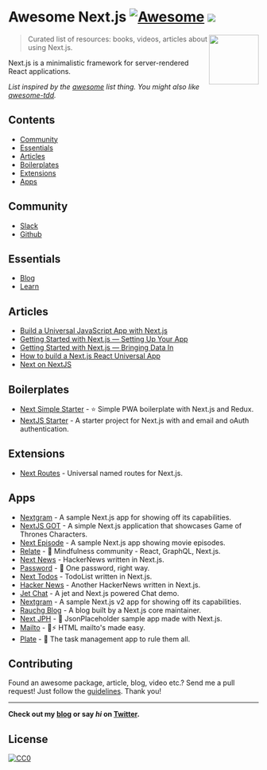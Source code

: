 # Awesome Next.js [![Awesome](https://cdn.rawgit.com/sindresorhus/awesome/d7305f38d29fed78fa85652e3a63e154dd8e8829/media/badge.svg)](https://github.com/sindresorhus/awesome) ![](https://img.shields.io/badge/unicodeveloper-approved-brightgreen.svg)

[<img src="https://rawgit.com/ooade/awesome-nextjs/master/nextjs-logo.svg" align="right" width="100">](https://github.com/zeit/next.js)

> Curated list of resources: books, videos, articles about using Next.js.

Next.js is a minimalistic framework for server-rendered React applications.

*List inspired by the [awesome](https://github.com/sindresorhus/awesome) list thing. You might also like [awesome-tdd](https://github.com/unicodeveloper/awesome-tdd).*

## Contents
- [Community](#community)
- [Essentials](#essentials)
- [Articles](#articles)
- [Boilerplates](#boilerplates)
- [Extensions](#extensions)
- [Apps](#apps)

## Community
* [Slack](https://zeit.chat)
* [Github](https://github.com/zeit/next.js)

## Essentials
* [Blog](https://zeit.co/blog/next)
* [Learn](https://learnnextjs.com/)

## Articles
 * [Build a Universal JavaScript App with Next.js](https://auth0.com/blog/building-universal-apps-with-nextjs)
 * [Getting Started with Next.js — Setting Up Your App](https://labs.redantler.com/getting-started-with-next-js-article-one-a1d9780ea9e0#.863nl4wnq)
 * [Getting Started with Next.js — Bringing Data In](https://labs.redantler.com/getting-started-with-next-js-bringing-data-in-bf40558698e2#.twjv5xk5w)
 * [How to build a Next.js React Universal App](https://medium.com/cosmicjs/how-to-build-a-next-js-react-universal-app-e610a0bc2124#.b8ayt9f39)
 * [Next on NextJS](https://jsmantra.com/next-on-next-js-1a134505f346#.sf2f64u4r)

## Boilerplates
* [Next Simple Starter](https://github.com/ooade/NextSimpleStarter) - :star: Simple PWA boilerplate with Next.js and Redux.
* [NextJS Starter](https://github.com/iaincollins/nextjs-starter) - A starter project for Next.js with and email and oAuth authentication.

## Extensions
* [Next Routes](https://github.com/fridays/next-routes) - Universal named routes for Next.js.

## Apps
* [Nextgram](https://github.com/zeit/nextgram) - A sample Next.js app for showing off its capabilities.
* [NextJS GOT](https://github.com/auth0-blog/nextjs-got) - A simple Next.js application that showcases Game of Thrones Characters.
* [Next Episode](https://github.com/timneutkens/next-episode) - A sample Next.js app showing movie episodes.
* [Relate](https://github.com/RelateNow/relate) - :construction: Mindfulness community - React, GraphQL, Next.js.
* [Next News](https://github.com/now-examples/next-news) - HackerNews written in Next.js.
* [Password](https://github.com/dotcypress/password) - :closed_lock_with_key: One password, right way.
* [Next Todos](https://github.com/lipp/next-todos) - TodoList written in Next.js.
* [Hacker News](https://github.com/lipp/hackernews) - Another HackerNews written in Next.js.
* [Jet Chat](https://github.com/lipp/jet-chat) - A jet and Next.js powered Chat demo.
* [Nextgram](https://github.com/arunoda/nextgram) - A sample Next.js v2 app for showing off its capabilities.
* [Rauchg Blog](https://github.com/rauchg/blog) - A blog built by a Next.js core maintainer.
* [Next JPH](https://github.com/renatorib/next-jph) - :memo: JsonPlaceholder sample app made with Next.js.
* [Mailto](https://github.com/dawsbot/mailto) - :love_letter::zap: HTML mailto's made easy.
* [Plate](https://github.com/knipferrc/plate) - :curry: The task management app to rule them all.

## Contributing
Found an awesome package, article, blog, video etc.? Send me a pull request! Just follow the [guidelines](/CONTRIBUTING.md). Thank you!

---
**Check out my [blog](https://goodheads.io) or say *hi* on [Twitter](https://twitter.com/unicodeveloper).**

## License
[![CC0](http://mirrors.creativecommons.org/presskit/buttons/88x31/svg/cc-zero.svg)](http://creativecommons.org/publicdomain/zero/1.0/)
